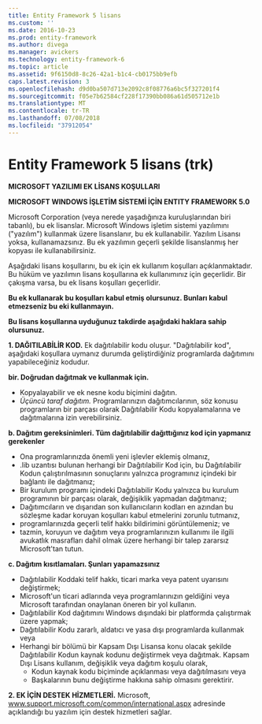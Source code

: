 ```yaml
---
title: Entity Framework 5 lisans
ms.custom: ''
ms.date: 2016-10-23
ms.prod: entity-framework
ms.author: divega
ms.manager: avickers
ms.technology: entity-framework-6
ms.topic: article
ms.assetid: 9f6150d8-8c26-42a1-b1c4-cb0175bb9efb
caps.latest.revision: 3
ms.openlocfilehash: d9d0ba507d713e2092c8f08776a6bc5f327201f4
ms.sourcegitcommit: f05e7b62584cf228f17390bb086a61d505712e1b
ms.translationtype: MT
ms.contentlocale: tr-TR
ms.lasthandoff: 07/08/2018
ms.locfileid: "37912054"
---
```

# <a name="entity-framework-5-license-enu"></a>Entity Framework 5 lisans (trk)
**MICROSOFT YAZILIMI EK LİSANS KOŞULLARI**

**MICROSOFT WINDOWS İŞLETİM SİSTEMİ İÇİN ENTITY FRAMEWORK 5.0**

Microsoft Corporation (veya nerede yaşadığınıza kuruluşlarından biri tabanlı), bu ek lisanslar. Microsoft Windows işletim sistemi yazılımını ("yazılım") kullanmak üzere lisanslanır, bu ek kullanabilir. Yazılım Lisansı yoksa, kullanamazsınız. Bu ek yazılımın geçerli şekilde lisanslanmış her kopyası ile kullanabilirsiniz.

Aşağıdaki lisans koşullarını, bu ek için ek kullanım koşulları açıklanmaktadır. Bu hüküm ve yazılımın lisans koşullarına ek kullanımınız için geçerlidir. Bir çakışma varsa, bu ek lisans koşulları geçerlidir.

**Bu ek kullanarak bu koşulları kabul etmiş olursunuz. Bunları kabul etmezseniz bu eki kullanmayın.**

**Bu lisans koşullarına uyduğunuz takdirde aşağıdaki haklara sahip olursunuz.**

**1. DAĞITILABİLİR KOD.** Ek dağıtılabilir kodu oluşur. "Dağıtılabilir kod", aşağıdaki koşullara uymanız durumda geliştirdiğiniz programlarda dağıtımını yapabileceğiniz kodudur.

**bir. Doğrudan dağıtmak ve kullanmak için.**

-   Kopyalayabilir ve ek nesne kodu biçimini dağıtın.
-   *Üçüncü taraf dağıtım.* Programlarınızın dağıtımcılarının, söz konusu programların bir parçası olarak Dağıtılabilir Kodu kopyalamalarına ve dağıtmalarına izin verebilirsiniz.

**b. Dağıtım gereksinimleri. Tüm dağıtılabilir dağıttığınız kod için yapmanız gerekenler**

-   Ona programlarınızda önemli yeni işlevler eklemiş olmanız,
-   .lib uzantısı bulunan herhangi bir Dağıtılabilir Kod için, bu Dağıtılabilir Kodun çalıştırılmasının sonuçlarını yalnızca programınız içindeki bir bağlantı ile dağıtmanız;
-   Bir kurulum programı içindeki Dağıtılabilir Kodu yalnızca bu kurulum programının bir parçası olarak, değişiklik yapmadan dağıtmanız;
-   Dağıtımcıların ve dışarıdan son kullanıcıların kodları en azından bu sözleşme kadar koruyan koşulları kabul etmelerini zorunlu tutmanız,
-   programlarınızda geçerli telif hakkı bildirimini görüntülemeniz; ve
-   tazmin, koruyun ve dağıtım veya programlarınızın kullanımı ile ilgili avukatlık masrafları dahil olmak üzere herhangi bir talep zararsız Microsoft'tan tutun.

**c. Dağıtım kısıtlamaları. Şunları yapamazsınız**

-   Dağıtılabilir Koddaki telif hakkı, ticari marka veya patent uyarısını değiştirmek;
-   Microsoft'un ticari adlarında veya programlarınızın geldiğini veya Microsoft tarafından onaylanan öneren bir yol kullanın.
-   Dağıtılabilir Kod dağıtımını Windows dışındaki bir platformda çalıştırmak üzere yapmak;
-   Dağıtılabilir Kodu zararlı, aldatıcı ve yasa dışı programlarda kullanmak veya
-   Herhangi bir bölümü bir Kapsam Dışı Lisansa konu olacak şekilde Dağıtılabilir Kodun kaynak kodunu değiştirmek veya dağıtmak. Kapsam Dışı Lisans kullanım, değişiklik veya dağıtım koşulu olarak,
    -   Kodun kaynak kodu biçiminde açıklanması veya dağıtılmasını veya
    -   Başkalarının bunu değiştirme hakkına sahip olmasını gerektirir.

**2. EK İÇİN DESTEK HİZMETLERİ.** Microsoft, www.support.microsoft.com/common/international.aspx adresinde açıklandığı bu yazılım için destek hizmetleri sağlar.
